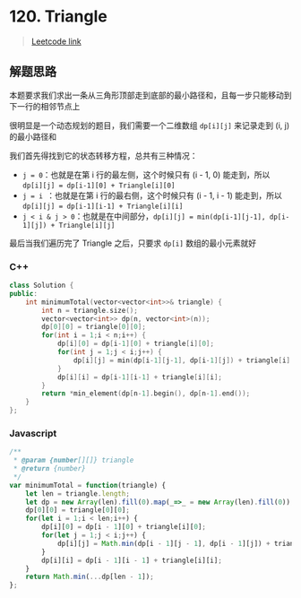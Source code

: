 # 120. Triangle

> [Leetcode link](https://leetcode.com/problems/triangle/)



## 解题思路

本题要求我们求出一条从三角形顶部走到底部的最小路径和，且每一步只能移动到下一行的相邻节点上

很明显是一个动态规划的题目，我们需要一个二维数组 `dp[i][j]` 来记录走到 (i, j) 的最小路径和

我们首先得找到它的状态转移方程，总共有三种情况：

- `j = 0`：也就是在第 i 行的最左侧，这个时候只有 (i - 1, 0) 能走到，所以 `dp[i][j] = dp[i-1][0] + Triangle[i][0]`
- `j = i `：也就是在第 i 行的最右侧，这个时候只有 (i - 1, i - 1) 能走到，所以 `dp[i][j] = dp[i-1][i-1] + Triangle[i][i]`
- `j < i & j > 0`：也就是在中间部分，`dp[i][j] = min(dp[i-1][j-1], dp[i-1][j]) + Triangle[i][j]`

最后当我们遍历完了 Triangle 之后，只要求 `dp[i]` 数组的最小元素就好



### C++

```cpp
class Solution {
public:
    int minimumTotal(vector<vector<int>>& triangle) {
        int n = triangle.size();
        vector<vector<int>> dp(n, vector<int>(n));
        dp[0][0] = triangle[0][0];
        for(int i = 1;i < n;i++) {
            dp[i][0] = dp[i-1][0] + triangle[i][0];
            for(int j = 1;j < i;j++) {
                dp[i][j] = min(dp[i-1][j-1], dp[i-1][j]) + triangle[i][j];
            }
            dp[i][i] = dp[i-1][i-1] + triangle[i][i];
        }
        return *min_element(dp[n-1].begin(), dp[n-1].end());
    }
};
```



### Javascript

```js
/**
 * @param {number[][]} triangle
 * @return {number}
 */
var minimumTotal = function(triangle) {
    let len = triangle.length;
    let dp = new Array(len).fill(0).map(_=>_ = new Array(len).fill(0));
    dp[0][0] = triangle[0][0];
    for(let i = 1;i < len;i++) {
        dp[i][0] = dp[i - 1][0] + triangle[i][0];
        for(let j = 1;j < i;j++) {
            dp[i][j] = Math.min(dp[i - 1][j - 1], dp[i - 1][j]) + triangle[i][j];
        }
        dp[i][i] = dp[i - 1][i - 1] + triangle[i][i];
    }
    return Math.min(...dp[len - 1]);
};
```

